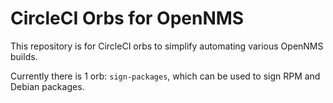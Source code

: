 # CircleCI Orbs for OpenNMS

This repository is for CircleCI orbs to simplify automating various
OpenNMS builds.

Currently there is 1 orb: `sign-packages`, which can be used to
sign RPM and Debian packages.
